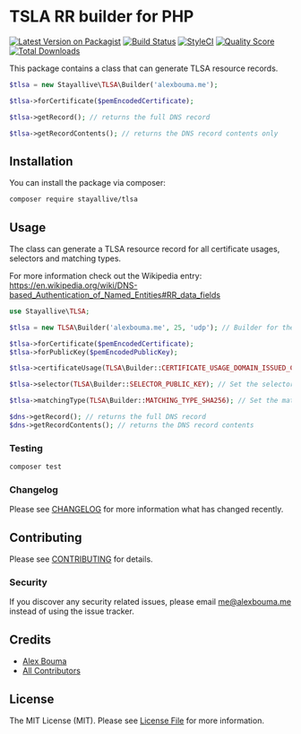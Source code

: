 # TSLA RR builder for PHP

[![Latest Version on Packagist](https://img.shields.io/packagist/v/stayallive/tlsa.svg?style=flat-square)](https://packagist.org/packages/stayallive/tlsa)
[![Build Status](https://img.shields.io/travis/stayallive/tlsa-php/master.svg?style=flat-square)](https://travis-ci.org/stayallive/tlsa-php)
[![StyleCI](https://styleci.io/repos/148890664/shield?branch=master)](https://styleci.io/repos/148890664)
[![Quality Score](https://img.shields.io/scrutinizer/g/stayallive/tlsa-php.svg?style=flat-square)](https://scrutinizer-ci.com/g/stayallive/tlsa-php)
[![Total Downloads](https://img.shields.io/packagist/dt/stayallive/tlsa.svg?style=flat-square)](https://packagist.org/packages/stayallive/tlsa)

This package contains a class that can generate TLSA resource records.

```php
$tlsa = new Stayallive\TLSA\Builder('alexbouma.me');

$tlsa->forCertificate($pemEncodedCertificate);

$tlsa->getRecord(); // returns the full DNS record

$tlsa->getRecordContents(); // returns the DNS record contents only
```

## Installation

You can install the package via composer:

```bash
composer require stayallive/tlsa
```

## Usage

The class can generate a TLSA resource record for all certificate usages, selectors and matching types.

For more information check out the Wikipedia entry: https://en.wikipedia.org/wiki/DNS-based_Authentication_of_Named_Entities#RR_data_fields

``` php
use Stayallive\TLSA;

$tlsa = new TLSA\Builder('alexbouma.me', 25, 'udp'); // Builder for the alexbouma.me domain, port 25 and the UDP protocol

$tlsa->forCertificate($pemEncodedCertificate);
$tlsa->forPublicKey($pemEncodedPublicKey);

$tlsa->certificateUsage(TLSA\Builder::CERTIFICATE_USAGE_DOMAIN_ISSUED_CERTIFICATE); // Set the certificate usage to `3` (default)

$tlsa->selector(TLSA\Builder::SELECTOR_PUBLIC_KEY); // Set the selector to `1` (default)

$tlsa->matchingType(TLSA\Builder::MATCHING_TYPE_SHA256); // Set the matching type to `1` (default)

$dns->getRecord(); // returns the full DNS record
$dns->getRecordContents(); // returns the DNS record contents
```

### Testing

``` bash
composer test
```

### Changelog

Please see [CHANGELOG](CHANGELOG.md) for more information what has changed recently.

## Contributing

Please see [CONTRIBUTING](CONTRIBUTING.md) for details.

### Security

If you discover any security related issues, please email me@alexbouma.me instead of using the issue tracker.

## Credits

- [Alex Bouma](https://github.com/stayallive)
- [All Contributors](../../contributors)

## License

The MIT License (MIT). Please see [License File](LICENSE.md) for more information.
